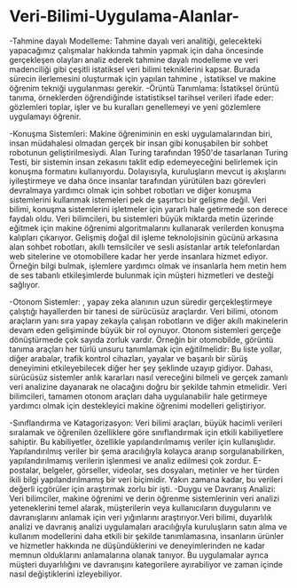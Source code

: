 # Veri-Bilimi-Uygulama-Alanlar-
-Tahmine dayalı Modelleme: Tahmine dayalı veri analitiği, gelecekteki yapacağımız çalışmalar hakkında tahmin yapmak için daha öncesinde gerçekleşen olayları analiz ederek tahmine dayalı modelleme ve veri madenciliği gibi çeşitli istatiksel veri bilimi tekniklerini kapsar. Burada sürecin ilerlemesini oluşturmak için yapılan tahmine , istatiksel ve makine öğrenim tekniği uygulanması gerekir.
-Örüntü Tanımlama: 
İstatiksel örüntü tanıma, örneklerden öğrendiğinde istatistiksel tarihsel verileri ifade eder: gözlemleri toplar, işler ve bu kuralları genellemeyi ve yeni gözlemlere uygulamayı öğrenir.

-Konuşma Sistemleri: Makine öğreniminin en eski uygulamalarından biri, insan müdahalesi olmadan gerçek bir insan gibi konuşabilen bir sohbet robotunun geliştirilmesiydi. Alan Turing tarafından 1950'de tasarlanan Turing Testi, bir sistemin insan zekasını taklit edip edemeyeceğini belirlemek için konuşma formatını kullanıyordu. Dolayısıyla, kuruluşların mevcut iş akışlarını iyileştirmeye ve daha önce insanlar tarafından yürütülen bazı görevleri devralmaya yardımcı olmak için sohbet robotları ve diğer konuşma sistemlerini kullanmak istemeleri pek de şaşırtıcı bir gelişme değil.
Veri bilimi, konuşma sistemlerini işletmeler için yararlı hale getirmede son derece faydalı oldu. Veri bilimcileri, bu sistemleri büyük miktarda metin üzerinde eğitmek için makine öğrenimi algoritmalarını kullanarak verilerden konuşma kalıpları çıkarıyor. Gelişmiş doğal dil işleme teknolojisinin gücünü arkasına alan sohbet robotları, akıllı temsilciler ve sesli asistanlar artık telefonlardan web sitelerine ve otomobillere kadar her yerde insanlara hizmet ediyor. Örneğin bilgi bulmak, işlemlere yardımcı olmak ve insanlarla hem metin hem de ses tabanlı etkileşimlerde bulunmak için müşteri hizmetleri ve desteği sağlıyor.

-Otonom Sistemler: , yapay zeka alanının uzun süredir gerçekleştirmeye çalıştığı hayallerden bir tanesi de sürücüsüz araçlardır. Veri bilimi, otonom araçların yanı sıra yapay zekayla çalışan robotların ve diğer akıllı makinelerin devam eden gelişiminde büyük bir rol oynuyor.
Otonom sistemleri gerçeğe dönüştürmede çok sayıda zorluk vardır. Örneğin bir otomobilde, görüntü tanıma araçları her türlü unsuru tanımlamak için eğitilmelidir: Bu liste yollar, diğer arabalar, trafik kontrol cihazları, yayalar ve başarılı bir sürüş deneyimini etkileyebilecek diğer her şey şeklinde uzayıp gidiyor. Dahası, sürücüsüz sistemler anlık kararları nasıl vereceğini bilmeli ve gerçek zamanlı veri analizine dayanarak ne olacağını doğru bir şekilde tahmin etmelidir. Veri bilimcileri, tamamen otonom araçları daha uygulanabilir hale getirmeye yardımcı olmak için destekleyici makine öğrenimi modelleri geliştiriyor.

-Sınıflandırma ve Katagorizasyon: Veri bilimi araçları, büyük hacimli verileri sıralamak ve öğrenilen özelliklere göre sınıflandırmak için etkili kabiliyetlere sahiptir. Bu kabiliyetler, özellikle yapılandırılmamış veriler için kullanışlıdır. Yapılandırılmış veriler bir şema aracılığıyla kolayca aranıp sorgulanabilirken, yapılandırılmamış verilerin işlenmesi ve analiz edilmesi çok zordur. E-postalar, belgeler, görseller, videolar, ses dosyaları, metinler ve her türden ikili bilgi yapılandırılmamış bir veri biçimidir. Yakın zamana kadar, bu verileri değerli içgörüler için araştırmak zorlu bir işti.
-Duygu ve Davranış Analizi: Veri bilimciler, makine öğrenimi ve derin öğrenme sistemlerinin veri analizi yeteneklerini temel alarak, müşterilerin veya kullanıcıların duygularını ve davranışlarını anlamak için veri yığınlarını araştırıyor.Veri bilimi, duyarlılık analizi ve davranış analizi uygulamaları aracılığıyla kuruluşların satın alma ve kullanım modellerini daha etkili bir şekilde tanımlamasına, insanların ürünler ve hizmetler hakkında ne düşündüklerini ve deneyimlerinden ne kadar memnun olduklarını anlamalarına olanak tanıyor. Bu uygulamalar ayrıca müşteri duyarlılığını ve davranışını kategorilere ayırabiliyor ve zaman içinde nasıl değiştiklerini izleyebiliyor.
